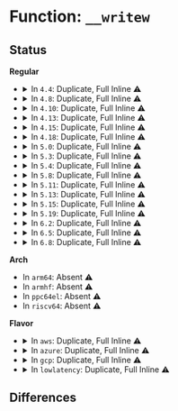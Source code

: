 # Function: <code>__writew</code>

## Status
<b>Regular</b>
<ul>
<li>
<details>
<summary>In <code>4.4</code>: Duplicate, Full Inline ⚠️</summary>

**Collision:** Static Duplication

**Inline:** Full

**Transformation:** False

**Instances:**

```
In lib/iomap.c (ffffffff81402a58)
Location: arch/x86/include/asm/io.h:69
Inline: True
```
```
In drivers/gpio/gpio-zx.c (ffffffff8142bdf2)
Location: arch/x86/include/asm/io.h:69
Inline: True
Inline callers:
  - drivers/gpio/gpio-zx.c:zx_direction_input
  - drivers/gpio/gpio-zx.c:zx_direction_output
  - drivers/gpio/gpio-zx.c:zx_direction_output
  - drivers/gpio/gpio-zx.c:zx_direction_output
  - drivers/gpio/gpio-zx.c:zx_set_value
  - drivers/gpio/gpio-zx.c:zx_set_value
  - drivers/gpio/gpio-zx.c:zx_irq_type
  - drivers/gpio/gpio-zx.c:zx_irq_type
  - drivers/gpio/gpio-zx.c:zx_irq_type
  - drivers/gpio/gpio-zx.c:zx_irq_type
  - drivers/gpio/gpio-zx.c:zx_irq_mask
  - drivers/gpio/gpio-zx.c:zx_irq_mask
  - drivers/gpio/gpio-zx.c:zx_irq_unmask
  - drivers/gpio/gpio-zx.c:zx_irq_unmask
  - drivers/gpio/gpio-zx.c:zx_irq_handler
  - drivers/gpio/gpio-zx.c:zx_gpio_probe
  - drivers/gpio/gpio-zx.c:zx_gpio_probe
```
</details>
</li>
<li>
<details>
<summary>In <code>4.8</code>: Duplicate, Full Inline ⚠️</summary>

**Collision:** Static Duplication

**Inline:** Full

**Transformation:** False

**Instances:**

```
In lib/iomap.c (ffffffff8144a567)
Location: arch/x86/include/asm/io.h:69
Inline: True
Inline callers:
  - lib/iomap.c:iowrite16be
```
```
In drivers/gpio/gpio-zx.c (ffffffff81477351)
Location: arch/x86/include/asm/io.h:69
Inline: True
Inline callers:
  - drivers/gpio/gpio-zx.c:zx_gpio_probe
  - drivers/gpio/gpio-zx.c:zx_gpio_probe
  - drivers/gpio/gpio-zx.c:zx_irq_unmask
  - drivers/gpio/gpio-zx.c:zx_irq_unmask
  - drivers/gpio/gpio-zx.c:zx_irq_mask
  - drivers/gpio/gpio-zx.c:zx_irq_mask
  - drivers/gpio/gpio-zx.c:zx_irq_handler
  - drivers/gpio/gpio-zx.c:zx_irq_type
  - drivers/gpio/gpio-zx.c:zx_irq_type
  - drivers/gpio/gpio-zx.c:zx_irq_type
  - drivers/gpio/gpio-zx.c:zx_irq_type
  - drivers/gpio/gpio-zx.c:zx_set_value
  - drivers/gpio/gpio-zx.c:zx_set_value
  - drivers/gpio/gpio-zx.c:zx_direction_output
  - drivers/gpio/gpio-zx.c:zx_direction_output
  - drivers/gpio/gpio-zx.c:zx_direction_output
  - drivers/gpio/gpio-zx.c:zx_direction_input
```
</details>
</li>
<li>
<details>
<summary>In <code>4.10</code>: Duplicate, Full Inline ⚠️</summary>

**Collision:** Static Duplication

**Inline:** Full

**Transformation:** False

**Instances:**

```
In lib/iomap.c (ffffffff81468f27)
Location: arch/x86/include/asm/io.h:69
Inline: True
Inline callers:
  - lib/iomap.c:iowrite16be
```
```
In drivers/acpi/cppc_acpi.c (ffffffff815264b3)
Location: arch/x86/include/asm/io.h:69
Inline: True
Inline callers:
  - drivers/acpi/cppc_acpi.c:cppc_set_perf
  - drivers/acpi/cppc_acpi.c:send_pcc_cmd
  - drivers/acpi/cppc_acpi.c:send_pcc_cmd
```
</details>
</li>
<li>
<details>
<summary>In <code>4.13</code>: Duplicate, Full Inline ⚠️</summary>

**Collision:** Static Duplication

**Inline:** Full

**Transformation:** False

**Instances:**

```
In lib/iomap.c (ffffffff8146e5f2)
Location: arch/x86/include/asm/io.h:69
Inline: True
Inline callers:
  - lib/iomap.c:iowrite16be
```
```
In drivers/acpi/cppc_acpi.c (ffffffff81539454)
Location: arch/x86/include/asm/io.h:69
Inline: True
Inline callers:
  - drivers/acpi/cppc_acpi.c:cppc_set_perf
  - drivers/acpi/cppc_acpi.c:send_pcc_cmd
  - drivers/acpi/cppc_acpi.c:send_pcc_cmd
```
```
In drivers/i2c/busses/i2c-designware-common.c (ffffffff8172613d)
Location: arch/x86/include/asm/io.h:69
Inline: True
Inline callers:
  - drivers/i2c/busses/i2c-designware-common.c:i2c_dw_disable_int
  - drivers/i2c/busses/i2c-designware-common.c:i2c_dw_disable_int
  - drivers/i2c/busses/i2c-designware-common.c:i2c_dw_disable
  - drivers/i2c/busses/i2c-designware-common.c:i2c_dw_disable
  - drivers/i2c/busses/i2c-designware-common.c:__i2c_dw_enable_and_wait
  - drivers/i2c/busses/i2c-designware-common.c:__i2c_dw_enable_and_wait
```
</details>
</li>
<li>
<details>
<summary>In <code>4.15</code>: Duplicate, Full Inline ⚠️</summary>

**Collision:** Static Duplication

**Inline:** Full

**Transformation:** False

**Instances:**

```
In lib/iomap.c (ffffffff8149a927)
Location: arch/x86/include/asm/io.h:70
Inline: True
Inline callers:
  - lib/iomap.c:iowrite16be
```
```
In drivers/acpi/cppc_acpi.c (ffffffff8159adc6)
Location: arch/x86/include/asm/io.h:70
Inline: True
Inline callers:
  - drivers/acpi/cppc_acpi.c:cppc_set_perf
  - drivers/acpi/cppc_acpi.c:send_pcc_cmd
  - drivers/acpi/cppc_acpi.c:send_pcc_cmd
```
```
In drivers/i2c/busses/i2c-designware-common.c (ffffffff8179778d)
Location: arch/x86/include/asm/io.h:70
Inline: True
Inline callers:
  - drivers/i2c/busses/i2c-designware-common.c:i2c_dw_disable_int
  - drivers/i2c/busses/i2c-designware-common.c:i2c_dw_disable_int
  - drivers/i2c/busses/i2c-designware-common.c:i2c_dw_disable
  - drivers/i2c/busses/i2c-designware-common.c:i2c_dw_disable
  - drivers/i2c/busses/i2c-designware-common.c:__i2c_dw_enable_and_wait
  - drivers/i2c/busses/i2c-designware-common.c:__i2c_dw_enable_and_wait
```
</details>
</li>
<li>
<details>
<summary>In <code>4.18</code>: Duplicate, Full Inline ⚠️</summary>

**Collision:** Static Duplication

**Inline:** Full

**Transformation:** False

**Instances:**

```
In lib/iomap.c (ffffffff814cfbc1)
Location: arch/x86/include/asm/io.h:70
Inline: True
Inline callers:
  - lib/iomap.c:iowrite16be
```
```
In drivers/acpi/cppc_acpi.c (ffffffff815d28cd)
Location: arch/x86/include/asm/io.h:70
Inline: True
Inline callers:
  - drivers/acpi/cppc_acpi.c:cppc_set_perf
  - drivers/acpi/cppc_acpi.c:send_pcc_cmd
  - drivers/acpi/cppc_acpi.c:send_pcc_cmd
```
```
In drivers/i2c/busses/i2c-designware-common.c (ffffffff817da388)
Location: arch/x86/include/asm/io.h:70
Inline: True
Inline callers:
  - drivers/i2c/busses/i2c-designware-common.c:i2c_dw_disable_int
  - drivers/i2c/busses/i2c-designware-common.c:i2c_dw_disable_int
  - drivers/i2c/busses/i2c-designware-common.c:i2c_dw_disable
  - drivers/i2c/busses/i2c-designware-common.c:i2c_dw_disable
```
</details>
</li>
<li>
<details>
<summary>In <code>5.0</code>: Duplicate, Full Inline ⚠️</summary>

**Collision:** Static Duplication

**Inline:** Full

**Transformation:** False

**Instances:**

```
In lib/iomap.c (ffffffff814e44d1)
Location: arch/x86/include/asm/io.h:70
Inline: True
Inline callers:
  - lib/iomap.c:iowrite16be
```
```
In drivers/acpi/cppc_acpi.c (ffffffff815ec07d)
Location: arch/x86/include/asm/io.h:70
Inline: True
Inline callers:
  - drivers/acpi/cppc_acpi.c:cppc_set_perf
  - drivers/acpi/cppc_acpi.c:send_pcc_cmd
  - drivers/acpi/cppc_acpi.c:send_pcc_cmd
```
```
In drivers/i2c/busses/i2c-designware-common.c (ffffffff818017a8)
Location: arch/x86/include/asm/io.h:70
Inline: True
Inline callers:
  - drivers/i2c/busses/i2c-designware-common.c:i2c_dw_disable_int
  - drivers/i2c/busses/i2c-designware-common.c:i2c_dw_disable_int
  - drivers/i2c/busses/i2c-designware-common.c:i2c_dw_disable
  - drivers/i2c/busses/i2c-designware-common.c:i2c_dw_disable
```
</details>
</li>
<li>
<details>
<summary>In <code>5.3</code>: Duplicate, Full Inline ⚠️</summary>

**Collision:** Static Duplication

**Inline:** Full

**Transformation:** False

**Instances:**

```
In lib/iomap.c (ffffffff8151115b)
Location: arch/x86/include/asm/io.h:70
Inline: True
```
```
In drivers/acpi/cppc_acpi.c (ffffffff8161dd57)
Location: arch/x86/include/asm/io.h:70
Inline: True
Inline callers:
  - drivers/acpi/cppc_acpi.c:cppc_set_perf
  - drivers/acpi/cppc_acpi.c:send_pcc_cmd
  - drivers/acpi/cppc_acpi.c:send_pcc_cmd
```
```
In drivers/i2c/busses/i2c-designware-common.c (ffffffff81842a58)
Location: arch/x86/include/asm/io.h:70
Inline: True
Inline callers:
  - drivers/i2c/busses/i2c-designware-common.c:i2c_dw_disable_int
  - drivers/i2c/busses/i2c-designware-common.c:i2c_dw_disable_int
  - drivers/i2c/busses/i2c-designware-common.c:i2c_dw_disable
  - drivers/i2c/busses/i2c-designware-common.c:i2c_dw_disable
```
</details>
</li>
<li>
<details>
<summary>In <code>5.4</code>: Duplicate, Full Inline ⚠️</summary>

**Collision:** Static Duplication

**Inline:** Full

**Transformation:** False

**Instances:**

```
In lib/iomap.c (ffffffff81531bcb)
Location: arch/x86/include/asm/io.h:70
Inline: True
```
```
In drivers/acpi/cppc_acpi.c (ffffffff8163f807)
Location: arch/x86/include/asm/io.h:70
Inline: True
Inline callers:
  - drivers/acpi/cppc_acpi.c:cppc_set_perf
  - drivers/acpi/cppc_acpi.c:send_pcc_cmd
  - drivers/acpi/cppc_acpi.c:send_pcc_cmd
```
```
In drivers/i2c/busses/i2c-designware-common.c (ffffffff818743d8)
Location: arch/x86/include/asm/io.h:70
Inline: True
Inline callers:
  - drivers/i2c/busses/i2c-designware-common.c:i2c_dw_disable_int
  - drivers/i2c/busses/i2c-designware-common.c:i2c_dw_disable_int
  - drivers/i2c/busses/i2c-designware-common.c:i2c_dw_disable
  - drivers/i2c/busses/i2c-designware-common.c:i2c_dw_disable
```
</details>
</li>
<li>
<details>
<summary>In <code>5.8</code>: Duplicate, Full Inline ⚠️</summary>

**Collision:** Static Duplication

**Inline:** Full

**Transformation:** False

**Instances:**

```
In lib/iomap.c (ffffffff81595f2b)
Location: arch/x86/include/asm/io.h:70
Inline: True
```
```
In drivers/acpi/cppc_acpi.c (ffffffff816eaedf)
Location: arch/x86/include/asm/io.h:70
Inline: True
Inline callers:
  - drivers/acpi/cppc_acpi.c:send_pcc_cmd
  - drivers/acpi/cppc_acpi.c:send_pcc_cmd
```
```
In drivers/i2c/busses/i2c-designware-common.c (ffffffff81947ef0)
Location: arch/x86/include/asm/io.h:70
Inline: True
Inline callers:
  - drivers/i2c/busses/i2c-designware-common.c:dw_reg_write_word
  - drivers/i2c/busses/i2c-designware-common.c:dw_reg_write_word
```
</details>
</li>
<li>
<details>
<summary>In <code>5.11</code>: Duplicate, Full Inline ⚠️</summary>

**Collision:** Static Duplication

**Inline:** Full

**Transformation:** False

**Instances:**

```
In lib/iomap.c (ffffffff815b19bb)
Location: arch/x86/include/asm/io.h:70
Inline: True
```
```
In drivers/acpi/cppc_acpi.c (ffffffff8170863f)
Location: arch/x86/include/asm/io.h:70
Inline: True
Inline callers:
  - drivers/acpi/cppc_acpi.c:send_pcc_cmd
  - drivers/acpi/cppc_acpi.c:send_pcc_cmd
```
```
In drivers/base/regmap/regmap-mmio.c (ffffffff817f82fb)
Location: arch/x86/include/asm/io.h:70
Inline: True
Inline callers:
  - drivers/base/regmap/regmap-mmio.c:regmap_mmio_write16le_relaxed
```
```
In drivers/i2c/busses/i2c-designware-common.c (ffffffff8194dd00)
Location: arch/x86/include/asm/io.h:70
Inline: True
Inline callers:
  - drivers/i2c/busses/i2c-designware-common.c:dw_reg_write_word
  - drivers/i2c/busses/i2c-designware-common.c:dw_reg_write_word
```
</details>
</li>
<li>
<details>
<summary>In <code>5.13</code>: Duplicate, Full Inline ⚠️</summary>

**Collision:** Static Duplication

**Inline:** Full

**Transformation:** False

**Instances:**

```
In lib/iomap.c (ffffffff815bc7cb)
Location: arch/x86/include/asm/io.h:70
Inline: True
```
```
In drivers/acpi/cppc_acpi.c (ffffffff816eb595)
Location: arch/x86/include/asm/io.h:70
Inline: True
Inline callers:
  - drivers/acpi/cppc_acpi.c:cppc_set_perf
  - drivers/acpi/cppc_acpi.c:send_pcc_cmd
  - drivers/acpi/cppc_acpi.c:send_pcc_cmd
```
```
In drivers/base/regmap/regmap-mmio.c (ffffffff817dca8b)
Location: arch/x86/include/asm/io.h:70
Inline: True
Inline callers:
  - drivers/base/regmap/regmap-mmio.c:regmap_mmio_write16le_relaxed
```
```
In drivers/i2c/busses/i2c-designware-common.c (ffffffff81931870)
Location: arch/x86/include/asm/io.h:70
Inline: True
Inline callers:
  - drivers/i2c/busses/i2c-designware-common.c:dw_reg_write_word
  - drivers/i2c/busses/i2c-designware-common.c:dw_reg_write_word
```
</details>
</li>
<li>
<details>
<summary>In <code>5.15</code>: Duplicate, Full Inline ⚠️</summary>

**Collision:** Static Duplication

**Inline:** Full

**Transformation:** False

**Instances:**

```
In lib/iomap.c (ffffffff8162361b)
Location: arch/x86/include/asm/io.h:70
Inline: True
```
```
In drivers/acpi/cppc_acpi.c (ffffffff81765620)
Location: arch/x86/include/asm/io.h:70
Inline: True
Inline callers:
  - drivers/acpi/cppc_acpi.c:cppc_set_perf
  - drivers/acpi/cppc_acpi.c:send_pcc_cmd
  - drivers/acpi/cppc_acpi.c:send_pcc_cmd
```
```
In drivers/base/regmap/regmap-mmio.c (ffffffff8186848b)
Location: arch/x86/include/asm/io.h:70
Inline: True
Inline callers:
  - drivers/base/regmap/regmap-mmio.c:regmap_mmio_write16le_relaxed
```
```
In drivers/i2c/busses/i2c-designware-common.c (ffffffff819d4b50)
Location: arch/x86/include/asm/io.h:70
Inline: True
Inline callers:
  - drivers/i2c/busses/i2c-designware-common.c:dw_reg_write_word
  - drivers/i2c/busses/i2c-designware-common.c:dw_reg_write_word
```
</details>
</li>
<li>
<details>
<summary>In <code>5.19</code>: Duplicate, Full Inline ⚠️</summary>

**Collision:** Static Duplication

**Inline:** Full

**Transformation:** False

**Instances:**

```
In lib/iomap.c (ffffffff816f356e)
Location: arch/x86/include/asm/io.h:72
Inline: True
```
```
In drivers/acpi/cppc_acpi.c (ffffffff81899881)
Location: arch/x86/include/asm/io.h:72
Inline: True
Inline callers:
  - drivers/acpi/cppc_acpi.c:cpc_write
  - drivers/acpi/cppc_acpi.c:send_pcc_cmd
  - drivers/acpi/cppc_acpi.c:send_pcc_cmd
```
```
In drivers/base/regmap/regmap-mmio.c (ffffffff819b0ecb)
Location: arch/x86/include/asm/io.h:72
Inline: True
Inline callers:
  - drivers/base/regmap/regmap-mmio.c:regmap_mmio_write16le_relaxed
```
```
In drivers/i2c/busses/i2c-designware-common.c (ffffffff81b37480)
Location: arch/x86/include/asm/io.h:72
Inline: True
Inline callers:
  - drivers/i2c/busses/i2c-designware-common.c:dw_reg_write_word
  - drivers/i2c/busses/i2c-designware-common.c:dw_reg_write_word
```
</details>
</li>
<li>
<details>
<summary>In <code>6.2</code>: Duplicate, Full Inline ⚠️</summary>

**Collision:** Static Duplication

**Inline:** Full

**Transformation:** False

**Instances:**

```
In lib/iomap.c (ffffffff817e54ee)
Location: arch/x86/include/asm/io.h:72
Inline: True
```
```
In drivers/acpi/cppc_acpi.c (ffffffff819e1c31)
Location: arch/x86/include/asm/io.h:72
Inline: True
Inline callers:
  - drivers/acpi/cppc_acpi.c:cpc_write
  - drivers/acpi/cppc_acpi.c:send_pcc_cmd
  - drivers/acpi/cppc_acpi.c:send_pcc_cmd
```
```
In drivers/base/regmap/regmap-mmio.c (ffffffff81b25858)
Location: arch/x86/include/asm/io.h:72
Inline: True
Inline callers:
  - drivers/base/regmap/regmap-mmio.c:regmap_mmio_noinc_write
  - drivers/base/regmap/regmap-mmio.c:regmap_mmio_write16le_relaxed
```
```
In drivers/i2c/busses/i2c-designware-common.c (ffffffff81ccc8f0)
Location: arch/x86/include/asm/io.h:72
Inline: True
Inline callers:
  - drivers/i2c/busses/i2c-designware-common.c:dw_reg_write_word
  - drivers/i2c/busses/i2c-designware-common.c:dw_reg_write_word
```
</details>
</li>
<li>
<details>
<summary>In <code>6.5</code>: Duplicate, Full Inline ⚠️</summary>

**Collision:** Static Duplication

**Inline:** Full

**Transformation:** False

**Instances:**

```
In lib/iomap.c (ffffffff8182552e)
Location: arch/x86/include/asm/io.h:72
Inline: True
```
```
In drivers/acpi/cppc_acpi.c (ffffffff81a29c03)
Location: arch/x86/include/asm/io.h:72
Inline: True
Inline callers:
  - drivers/acpi/cppc_acpi.c:cpc_write
  - drivers/acpi/cppc_acpi.c:send_pcc_cmd
  - drivers/acpi/cppc_acpi.c:send_pcc_cmd
```
```
In drivers/base/regmap/regmap-mmio.c (ffffffff81b75968)
Location: arch/x86/include/asm/io.h:72
Inline: True
Inline callers:
  - drivers/base/regmap/regmap-mmio.c:regmap_mmio_noinc_write
  - drivers/base/regmap/regmap-mmio.c:regmap_mmio_write16le_relaxed
```
```
In drivers/i2c/busses/i2c-designware-common.c (ffffffff81d34650)
Location: arch/x86/include/asm/io.h:72
Inline: True
Inline callers:
  - drivers/i2c/busses/i2c-designware-common.c:dw_reg_write_word
  - drivers/i2c/busses/i2c-designware-common.c:dw_reg_write_word
```
</details>
</li>
<li>
<details>
<summary>In <code>6.8</code>: Duplicate, Full Inline ⚠️</summary>

**Collision:** Static Duplication

**Inline:** Full

**Transformation:** False

**Instances:**

```
In lib/iomap.c (ffffffff81876f3e)
Location: arch/x86/include/asm/io.h:69
Inline: True
```
```
In drivers/acpi/cppc_acpi.c (ffffffff81a74dd3)
Location: arch/x86/include/asm/io.h:69
Inline: True
Inline callers:
  - drivers/acpi/cppc_acpi.c:cpc_write
  - drivers/acpi/cppc_acpi.c:send_pcc_cmd
  - drivers/acpi/cppc_acpi.c:send_pcc_cmd
```
```
In drivers/base/regmap/regmap-mmio.c (ffffffff81bc97c4)
Location: arch/x86/include/asm/io.h:69
Inline: True
Inline callers:
  - drivers/base/regmap/regmap-mmio.c:regmap_mmio_noinc_write
  - drivers/base/regmap/regmap-mmio.c:regmap_mmio_write16le_relaxed
```
</details>
</li>
</ul>
<b>Arch</b>
<ul>
<li>
In <code>arm64</code>: Absent ⚠️
</li>
<li>
In <code>armhf</code>: Absent ⚠️
</li>
<li>
In <code>ppc64el</code>: Absent ⚠️
</li>
<li>
In <code>riscv64</code>: Absent ⚠️
</li>
</ul>
<b>Flavor</b>
<ul>
<li>
<details>
<summary>In <code>aws</code>: Duplicate, Full Inline ⚠️</summary>

**Collision:** Static Duplication

**Inline:** Full

**Transformation:** False

**Instances:**

```
In lib/iomap.c (ffffffff8152a1ab)
Location: arch/x86/include/asm/io.h:70
Inline: True
```
```
In drivers/acpi/cppc_acpi.c (ffffffff8160b237)
Location: arch/x86/include/asm/io.h:70
Inline: True
Inline callers:
  - drivers/acpi/cppc_acpi.c:cppc_set_perf
  - drivers/acpi/cppc_acpi.c:send_pcc_cmd
  - drivers/acpi/cppc_acpi.c:send_pcc_cmd
```
</details>
</li>
<li>
<details>
<summary>In <code>azure</code>: Duplicate, Full Inline ⚠️</summary>

**Collision:** Static Duplication

**Inline:** Full

**Transformation:** False

**Instances:**

```
In lib/iomap.c (ffffffff8151a48b)
Location: arch/x86/include/asm/io.h:70
Inline: True
```
```
In drivers/acpi/cppc_acpi.c (ffffffff815fce77)
Location: arch/x86/include/asm/io.h:70
Inline: True
Inline callers:
  - drivers/acpi/cppc_acpi.c:cppc_set_perf
  - drivers/acpi/cppc_acpi.c:send_pcc_cmd
  - drivers/acpi/cppc_acpi.c:send_pcc_cmd
```
</details>
</li>
<li>
<details>
<summary>In <code>gcp</code>: Duplicate, Full Inline ⚠️</summary>

**Collision:** Static Duplication

**Inline:** Full

**Transformation:** False

**Instances:**

```
In lib/iomap.c (ffffffff8152623b)
Location: arch/x86/include/asm/io.h:70
Inline: True
```
```
In drivers/acpi/cppc_acpi.c (ffffffff81633647)
Location: arch/x86/include/asm/io.h:70
Inline: True
Inline callers:
  - drivers/acpi/cppc_acpi.c:cppc_set_perf
  - drivers/acpi/cppc_acpi.c:send_pcc_cmd
  - drivers/acpi/cppc_acpi.c:send_pcc_cmd
```
```
In drivers/i2c/busses/i2c-designware-common.c (ffffffff81869888)
Location: arch/x86/include/asm/io.h:70
Inline: True
Inline callers:
  - drivers/i2c/busses/i2c-designware-common.c:i2c_dw_disable_int
  - drivers/i2c/busses/i2c-designware-common.c:i2c_dw_disable_int
  - drivers/i2c/busses/i2c-designware-common.c:i2c_dw_disable
  - drivers/i2c/busses/i2c-designware-common.c:i2c_dw_disable
```
</details>
</li>
<li>
<details>
<summary>In <code>lowlatency</code>: Duplicate, Full Inline ⚠️</summary>

**Collision:** Static Duplication

**Inline:** Full

**Transformation:** False

**Instances:**

```
In lib/iomap.c (ffffffff8153fbbb)
Location: arch/x86/include/asm/io.h:70
Inline: True
```
```
In drivers/acpi/cppc_acpi.c (ffffffff8164d977)
Location: arch/x86/include/asm/io.h:70
Inline: True
Inline callers:
  - drivers/acpi/cppc_acpi.c:cppc_set_perf
  - drivers/acpi/cppc_acpi.c:send_pcc_cmd
  - drivers/acpi/cppc_acpi.c:send_pcc_cmd
```
```
In drivers/i2c/busses/i2c-designware-common.c (ffffffff81883818)
Location: arch/x86/include/asm/io.h:70
Inline: True
Inline callers:
  - drivers/i2c/busses/i2c-designware-common.c:i2c_dw_disable_int
  - drivers/i2c/busses/i2c-designware-common.c:i2c_dw_disable_int
  - drivers/i2c/busses/i2c-designware-common.c:i2c_dw_disable
  - drivers/i2c/busses/i2c-designware-common.c:i2c_dw_disable
```
</details>
</li>
</ul>

## Differences
